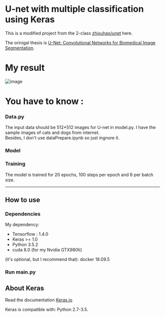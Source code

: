 # U-net with multiple classification using Keras

This is a modified project from the 2-class [zhixuhao/unet](https://github.com/zhixuhao/unet.git) here. 

The orinigal thesis is [U-Net: Convolutional Networks for Biomedical Image Segmentation](http://lmb.informatik.uni-freiburg.de/people/ronneber/u-net/).


# My result

![image]("img/pic_modified.png")

# You have to know : 
### Data.py

The input data should be 512*512 images for U-net in model.py. I have the sample images of cats and dogs from internet.  
Besides, I don't use dataPrepare.ipynb so just ingnore it.


### Model



### Training

The model is trained for 20 epochs, 100 steps per epoch and 6 per batch size.


---

## How to use

### Dependencies

My dependency:

* Tensorflow : 1.4.0
* Keras >= 1.0
* Python 3.5.2
* cuda 8.0 (for my Nvidia GTX980ti)


(it's optional, but I recommend that):
docker 18.09.5


### Run main.py



## About Keras


Read the documentation [Keras.io](http://keras.io/)

Keras is compatible with: Python 2.7-3.5.
